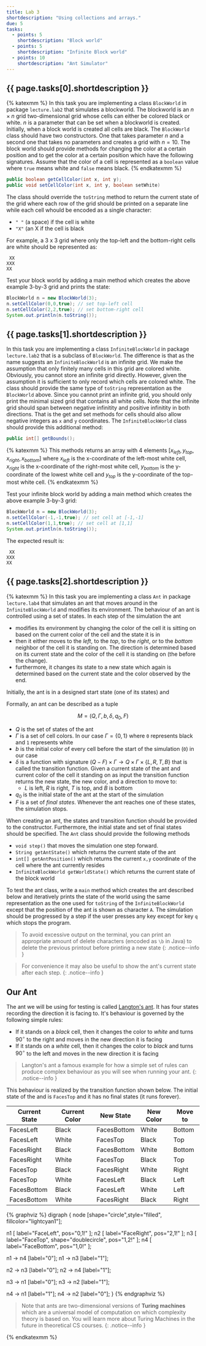 ```yaml
---
title: Lab 3
shortdescription: "Using collections and arrays."
due: 5
tasks:
  - points: 5
    shortdescription: "Block world"
  - points: 5
    shortdescription: "Infinite Block world"
  - points: 10
    shortdescription: "Ant Simulator"
---
```


## {{ page.tasks[0].shortdescription }}

{% katexmm %}
In this task you are implementing a class `BlockWorld` in package `lecture.lab2` that simulates a blockworld. The blockworld is an $n \times n$ grid two-dimensional grid whose cells can either be colored black or white.
$n$ is a parameter that can be set when a blockworld is created. Initially, when a block world is created all cells are black. The `BlockWorld` class should have two constructors. One that takes parameter $n$ and a second one that takes no parameters and creates a grid with $n=10$. The block world should provide methods for changing the color at a certain position and to get the color at a certain position which have the following signatures. Assume that the color of a cell is represented as a `boolean` value where `true` means white and `false` means black.
{% endkatexmm %}

~~~java
public boolean getCellColor(int x, int y);
public void setCellColor(int x, int y, boolean setWhite)
~~~

The class should override the `toString` method to return the current state of the grid where each row of the grid should be printed on a separate line while each cell whould be encoded as a single character:

* `" "` (a space) if the cell is white
* `"X"` (an X if the cell is black

For example, a 3 x 3 grid where only the top-left and the bottom-right cells are white should be represented as:

~~~shell
 XX
XXX
XX
~~~

Test your block world by adding a main method which creates the above example 3-by-3 grid and prints the state:

```java
BlockWorld n = new BlockWorld(3);
n.setCellColor(0,0,true); // set top-left cell
n.setCellColor(2,2,true); // set bottom-right cell
System.out.println(n.toString());
```


## {{ page.tasks[1].shortdescription }}

In this task you are implementing a class `InfiniteBlockWorld` in package `lecture.lab2` that is a subclass of `BlockWorld`. The difference is that as the name suggests an `InfiniteBlockWorld` is an infinite grid. We make the assumption that only finitely many cells in this grid are colored white. Obviously, you cannot store an infinite grid directly. However, given the assumption it is sufficient to only record which cells are colored white. The class should provide the same type of `toString` representation as the `BlockWorld` above. Since you cannot print an infinite grid, you should only print the minimal sized grid that contains all white cells. Note that the infinite grid should span between negative infinitity and positive infinitity in both directions. That is the get and set methods for cells should also allow negative integers as `x` and `y` coordinates. The `InfiniteBlockWorld` class should provide this additional method:

```java
public int[] getBounds();
```
{% katexmm %}
This methods returns an array with 4 elements $[ x_{left}, y_{top}, x_{right}, x_{bottom} ]$ where $x_{left}$ is the x-coordinate of the left-most white cell, $x_{right}$ is the x-coordinate of the right-most white cell, $y_{bottom}$ is the y-coordinate of the lowest white cell and $y_{top}$ is the y-coordinate of the top-most white cell.
{% endkatexmm %}

Test your infinite block world by adding a main method which creates the above example 3-by-3 grid:

```java
BlockWorld n = new BlockWorld(3);
n.setCellColor(-1,-1,true); // set cell at [-1,-1]
n.setCellColor(1,1,true); // set cell at [1,1]
System.out.println(n.toString());
```

The expected result is:

~~~shell
 XX
XXX
XX
~~~

## {{ page.tasks[2].shortdescription }}

{% katexmm %}
In this task you are implementing a class `Ant` in package `lecture.lab4` that simulates an ant that moves around in the `InfiniteBlockWorld` and modifies its environment. The behaviour of an ant is controlled using a set of states. In each step of the simulation the ant

* modifies its environment by changing the color of the cell it is sitting on based on the current color of the cell and the state it is in
* then it either moves to the *left*, to the *top*, to the *right*, or to the *bottom* neighbor of the cell it is standing on. The direction is determined based on its current state and the color of the cell it is standing on (the before the change).
* furthermore, it changes its state to a new state which again is determined based on the current state and the color observed by the end.

Initially, the ant is in a designed start state (one of its states) and

Formally, an ant can be described as a tuple

$$M = (Q, \Gamma, b, \delta, q_0, F)$$

* $Q$ is the set of states of the ant
* $\Gamma$ is a set of cell colors. In our case $\Gamma = \{0,1\}$ where `0` represents black and `1` represents white
* $b$ is the initial color of every cell before the start of the simulation (`0`) in our case
* $\delta$ is a function with signature $(Q - F) \times \Gamma \to Q \times \Gamma \times \{ L,R,T,B \}$ that is called the transition function. Given a current state of the ant and current color of the cell it standing on as input  the transition function returns the new state, the new color, and a direction to move to:
  * $L$ is left, $R$ is right, $T$ is top, and $B$ is bottom
* $q_0$ is the initial state of the ant at the start of the simulation
* $F$ is a set of *final states*. Whenever the ant reaches one of these states, the simulation stops.

When creating an ant, the states and transition function should be provided to the constructor. Furthermore, the initial state and set of final states should be specified. The `Ant` class should provide the following  methods

* `void step()` that moves the simulation one step forward.
* `String getAntState()` which returns the current state of the ant
* `int[] getAntPosition()` which returns the current `x,y` coordinate of the cell where the ant currently resides
* `InfiniteBlockWorld getWorldState()` which returns the current state of the block world

To test the ant class, write a `main` method which creates the ant described below and iteratively prints the state of the world using the same representation as the one used for `toString` of the `InfiniteBlockWorld` except that the position of the ant is shown as character `A`. The simulation should be progressed by a step if the user presses any key except for key `q` which stops the program.

> To avoid excessive output on the terminal, you can print an appropriate amount of delete characters (encoded as `\b` in Java) to delete the previous printout before printing a new state
{: .notice--info }

> For convenience it may also be useful to show the ant's current state after each step.
{: .notice--info }

## Our Ant

The ant we will be using for testing is called [Langton's ant](https://en.wikipedia.org/wiki/Langton%27s_ant). It has four states recording the direction it is facing to. It's behaviour is governed by the following simple rules:

* If it stands on a *black* cell, then it changes the color to *white* and turns $90^{\circ}$ to the right and moves in the new direction it is facing
* If it stands on a *white* cell, then it changes the color to *black* and turns $90^{\circ}$ to the left and moves in the new direction it is facing

> Langton's ant a famous example for how a simple set of rules can produce complex behaviour as you will see when running your ant.
{: .notice--info }


This behaviour is realized by the transition function shown below. The initial state of the and is `FacesTop` and it has no final states (it runs forever).

| Current State  |Current Color|New State  |New Color|Move to  |
|--------------|-------------|-------------|---------|---------|
| FacesLeft    | Black       | FacesBottom | White   | Bottom  |
| FacesLeft    | White       | FacesTop    | Black   | Top     |
| FacesRight   | Black       | FacesBottom | White   | Bottom  |
| FacesRight   | White       | FacesTop    | Black   | Top     |
| FacesTop     | Black       | FacesRight  | White   | Right   |
| FacesTop     | White       | FacesLeft   | Black   | Left    |
| FacesBottom  | Black       | FacesLeft   | White   | Left    |
| FacesBottom  | White       | FacesRight  | Black   | Right   |


{% graphviz %}
digraph {
node [shape="circle",style="filled", fillcolor="lightcyan1"];

n1 [ label="FaceLeft",  pos="0,1!" ];
n2 [ label="FaceRight", pos="2,1!" ];
n3 [ label="FaceTop", shape="doublecircle", pos="1,2!" ];
n4 [ label="FaceBottom", pos="1,0!" ];

n1 -> n4 [label="0"];
n1 -> n3 [label="1"];

n2 -> n3 [label="0"];
n2 -> n4 [label="1"];

n3 -> n1 [label="0"];
n3 -> n2 [label="1"];

n4 -> n1 [label="1"];
n4 -> n2 [label="0"];
}
{% endgraphviz %}



> Note that ants are two-dimensional versions of **Turing machines** which are a universal model of computation on which complexity theory is based on. You will learn more about Turing Machines in the future in theoretical CS courses.
{: .notice--info }

{% endkatexmm %}
